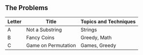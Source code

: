 ## The Problems

|  Letter | Title                     | Topics and Techniques                          |
|---------|---------------------------|-----------------------------|
|  A | Not a Substring            | Strings                        |
|  B | Fancy Coins              | Greedy, Math          |
|  C | Game on Permutation          | Games, Greedy       |

